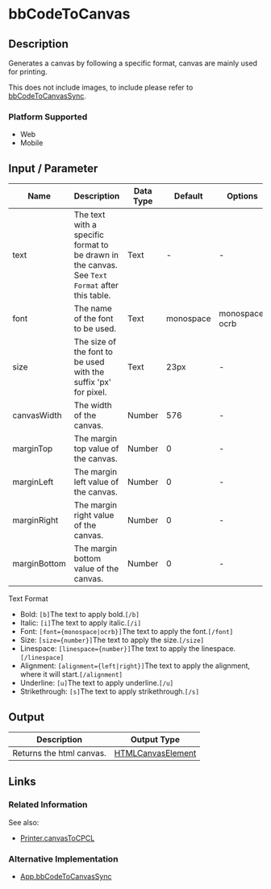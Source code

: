 # bbCodeToCanvas

## Description

Generates a canvas by following a specific format, canvas are mainly used for printing.

This does not include images, to include please refer to [bbCodeToCanvasSync](./../bbCodeToCanvasSync/bbCodeToCanvasSync.md).

### Platform Supported

- Web
- Mobile

## Input / Parameter

| Name | Description | Data Type | Default | Options | Required |
| ------ | ------ | ------ | ------ | ------ | ------ |
| text | The text with a specific format to be drawn in the canvas. See `Text Format` after this table. | Text | - | - | Yes |
| font | The name of the font to be used. | Text | monospace | monospace, ocrb | No | 
| size | The size of the font to be used with the suffix 'px' for pixel. | Text | 23px | - | No | 
| canvasWidth | The width of the canvas. | Number | 576 | - | No | 
| marginTop | The margin top value of the canvas. | Number | 0 | - | No | 
| marginLeft | The margin left value of the canvas. | Number | 0 | - | No | 
| marginRight | The margin right value of the canvas. | Number | 0 | - | No | 
| marginBottom | The margin bottom value of the canvas. | Number | 0 | - | No | 

Text Format

- Bold: ```[b]```The text to apply bold.```[/b]```
- Italic: ```[i]```The text to apply italic.```[/i]```
- Font: ```[font={monospace|ocrb}]```The text to apply the font.```[/font]```
- Size: ```[size={number}]```The text to apply the size.```[/size]```
- Linespace: ```[linespace={number}]```The text to apply the linespace.```[/linespace]```
- Alignment: ```[alignment={left|right}]```The text to apply the alignment, where it will start.```[/alignment]```
- Underline: ```[u]```The text to apply underline.```[/u]```
- Strikethrough: ```[s]```The text to apply strikethrough.```[/s]```

## Output

| Description | Output Type |
| ------ | ------ |
| Returns the html canvas. | [HTMLCanvasElement](https://developer.mozilla.org/en-US/docs/Web/HTML/Element/canvas) |

## Links

### Related Information

See also:
- [Printer.canvasToCPCL](../../Printer/canvasToCPCL/canvasToCPCL.md)

### Alternative Implementation

- [App.bbCodeToCanvasSync](../bbCodeToCanvasSync/bbCodeToCanvasSync.md)